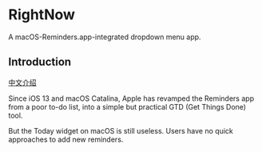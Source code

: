 # RightNow
A macOS-Reminders.app-integrated dropdown menu app.

## Introduction

[中文介绍](https://zhuanlan.zhihu.com/p/104006502)

Since iOS 13 and macOS Catalina, Apple has revamped the Reminders app from a poor to-do list, into a simple but practical GTD (Get Things Done) tool.

But the Today widget on macOS is still useless. Users have no quick approaches to add new reminders.
